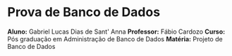 # Prova de Banco de Dados

**Aluno:** Gabriel Lucas Dias de Sant' Anna
**Professor:** Fábio Cardozo
**Curso:** Pós graduação em Administração de Banco de Dados
**Matéria:** Projeto de Banco de Dados
